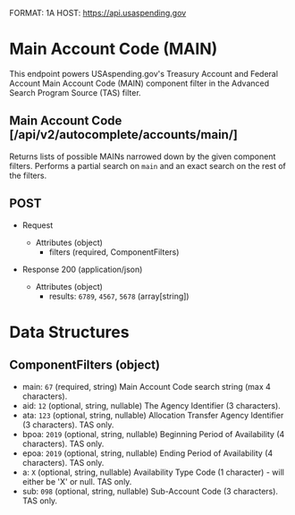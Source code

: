 FORMAT: 1A
HOST: https://api.usaspending.gov

# Main Account Code (MAIN)

This endpoint powers USAspending.gov's Treasury Account and Federal Account Main Account Code (MAIN) component filter in the Advanced Search Program Source (TAS) filter.

## Main Account Code [/api/v2/autocomplete/accounts/main/]

Returns lists of possible MAINs narrowed down by the given component filters. Performs a partial search on `main` and an exact search on the rest of the filters.

## POST
+ Request
    + Attributes (object)
        + filters (required, ComponentFilters)

+ Response 200 (application/json)
    + Attributes (object)
        + results: `6789`, `4567`, `5678` (array[string])

# Data Structures

## ComponentFilters (object)
+ main: `67` (required, string)
    Main Account Code search string (max 4 characters).
+ aid: `12` (optional, string, nullable)
    The Agency Identifier (3 characters).
+ ata: `123` (optional, string, nullable)
    Allocation Transfer Agency Identifier (3 characters). TAS only.
+ bpoa: `2019` (optional, string, nullable)
    Beginning Period of Availability (4 characters). TAS only.
+ epoa: `2019` (optional, string, nullable)
    Ending Period of Availability (4 characters). TAS only.
+ a: `X` (optional, string, nullable)
    Availability Type Code (1 character) - will either be 'X' or null. TAS only.
+ sub: `098` (optional, string, nullable)
    Sub-Account Code (3 characters). TAS only.
